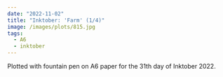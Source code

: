 ```yaml
---
date: "2022-11-02"
title: "Inktober: 'Farm' (1/4)"
image: /images/plots/815.jpg
tags:
  - A6
  - inktober
---
```


Plotted with fountain pen on A6 paper for the 31th day of Inktober 2022.

